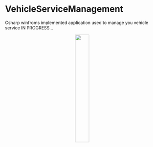 # VehicleServiceManagement
 Csharp winfroms implemented application used to manage you vehicle service
 IN PROGRESS...
  <div align="center">
  <img src="https://cdn.discordapp.com/attachments/837093180783722536/1051882599993327646/image.png" width="30%"/>
  </div>
